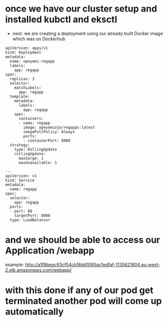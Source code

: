 # once we have our cluster setup and installed kubctl and eksctl
- next: we are creating a deployment using our already built Docker image which was on Dockerhub

```
apiVersion: apps/v1
kind: Deployment
metadata:
  name: opeyemi-regapp
  labels:
    app: regapp
spec:
  replicas: 3
  selector:
    matchLabels:
      app: regapp
  template:
    metadata:
      labels:
        app: regapp
    spec:
      containers:
      - name: regapp
        image: opeyemiojo/regapps:latest
        imagePullPolicy: Always
        ports:
        - containerPort: 8080
  strategy:
    type: RollingUpdate
    rollingUpdate:
      maxSurge: 1
      maxUnavailable: 1

---
apiVersion: v1
kind: Service
metadata:
  name: regapp
spec:
  selector:
    app: regapp
  ports:
  - port: 80
    targetPort: 8080
  type: LoadBalancer

```

# and we should be able to access our Application /webapp 
example:  http://a1f9beac93cf54cb18dd1065ac1edfaf-1135621804.eu-west-2.elb.amazonaws.com/webapp/

# with this done if any of our pod get terminated another pod will come up automatically

